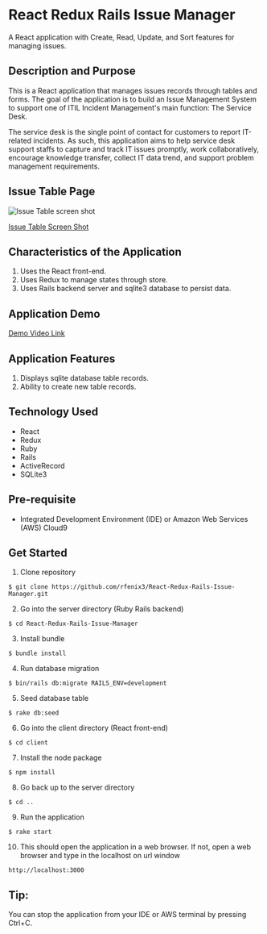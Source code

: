 # React Redux Rails Issue Manager
A React application with Create, Read, Update, and Sort features for managing issues.

## Description and Purpose
This is a React application that manages issues records through tables and forms. The goal of the application is to build an Issue Management System to support one of ITIL Incident Management's main function: The Service Desk. 

The service desk is the single point of contact for customers to report IT-related incidents. As such, this application aims to help service desk support staffs to capture and track IT issues promptly, work collaboratively, encourage knowledge transfer, collect IT data trend, and support problem management requirements.

## Issue Table Page
![Issue Table screen shot](https://github.com/rfenix3/React-Redux-Rails-Issue-Manager/app/assets/images/RFenix_React_Redux.png)      

[Issue Table Screen Shot](https://drive.google.com/file/d/1ZWKuPTdhmA_zXLVnI7OWmGHOZSCcZ031/view?usp=sharing)

## Characteristics of the Application
1. Uses the React front-end.
2. Uses Redux to manage states through store.
3. Uses Rails backend server and sqlite3 database to persist data.

## Application Demo
[Demo Video Link](https://drive.google.com/file/d/1aV7mLNqF093UsDCRKihIVu1AbpNlr6qz/view?usp=sharing)

## Application Features
1. Displays sqlite database table records.
2. Ability to create new table records.

## Technology Used
* React
* Redux
* Ruby
* Rails
* ActiveRecord
* SQLite3

## Pre-requisite
* Integrated Development Environment (IDE) or Amazon Web Services (AWS) Cloud9

## Get Started
1. Clone repository
```
$ git clone https://github.com/rfenix3/React-Redux-Rails-Issue-Manager.git
```
2. Go into the server directory (Ruby Rails backend)
```
$ cd React-Redux-Rails-Issue-Manager
```
3. Install bundle
```
$ bundle install
```
4. Run database migration
```
$ bin/rails db:migrate RAILS_ENV=development
```
5. Seed database table
```
$ rake db:seed
```
6. Go into the client directory (React front-end)
```
$ cd client
```
7. Install the node package
```
$ npm install
```
8. Go back up to the server directory
```
$ cd ..
```
9. Run the application
```
$ rake start
```
10. This should open the application in a web browser. If not, open a web browser and type in the localhost on url window
```
http://localhost:3000
```

## Tip:
You can stop the application from your IDE or AWS terminal by pressing Ctrl+C.
